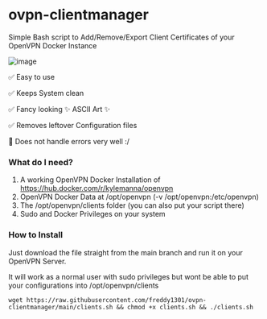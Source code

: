 # ovpn-clientmanager

Simple Bash script to Add/Remove/Export Client Certificates of your OpenVPN Docker Instance

![image](https://github.com/freddy1301/ovpn-clientmanager/assets/97679739/360cf255-b45c-40a0-b2ba-241beb9fad4d)

✅ Easy to use

✅ Keeps System clean

✅ Fancy looking ✨ ASCII Art ✨

✅ Removes leftover Configuration files

🔶 Does not handle errors very well :/

### What do I need?
1. A working OpenVPN Docker Installation of https://hub.docker.com/r/kylemanna/openvpn
2. OpenVPN Docker Data at /opt/openvpn (-v /opt/openvpn:/etc/openvpn)
3. The /opt/openvpn/clients folder (you can also put your script there)
4. Sudo and Docker Privileges on your system

### How to Install
Just download the file straight from the main branch and run it on your OpenVPN Server.

It will work as a normal user with sudo privileges but wont be able to put your configurations into /opt/openvpn/clients

```
wget https://raw.githubusercontent.com/freddy1301/ovpn-clientmanager/main/clients.sh && chmod +x clients.sh && ./clients.sh
```

